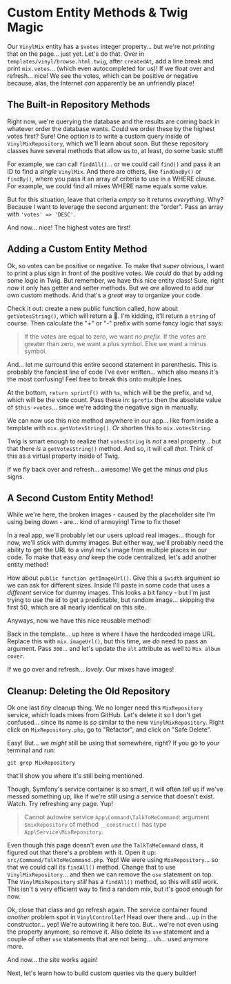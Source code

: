 # Custom Entity Methods & Twig Magic

Our `VinylMix` entity has a `$votes` integer property... but we're not *printing*
that on the page... just yet. Let's do that. Over in
`templates/vinyl/browse.html.twig`, after `createdAt`, add a line break
and print `mix.votes`... (which even autocompleted for us)! If we float over and
refresh... nice! We see the votes, which can be positive *or* negative because,
alas, the Internet *can* apparently be an unfriendly place!

## The Built-in Repository Methods

Right now, we're querying the database and the results are coming back in whatever
order the database wants. Could we order these by the highest votes first? Sure!
One option is to write a custom query inside of `VinylMixRepository`, which we'll
learn about soon. But these repository classes have several methods that allow us
to, at least, do some basic stuff!

For example, we can call `findAll()`... or we could call `find()` and
pass it an ID to find a *single* `VinylMix`. And there are others, like
`findOneBy()` or `findBy()`, where you pass it an array of criteria to use in
a WHERE clause. For example, we could find all mixes WHERE name equals some value.

But for this situation, leave that criteria *empty* so it returns *everything*.
Why? Because I want to leverage the second argument: the "order". Pass an
array with `'votes' => 'DESC'`.

And now... nice! The highest votes are first!

## Adding a Custom Entity Method

Ok, so votes can be positive or negative. To make that *super* obvious, I want
to print a plus sign in front of the positive votes. We *could* do that by adding
some logic in Twig. But remember, we have this nice entity class! Sure, right
*now* it only has getter and setter methods. But we *are* allowed to add our own
custom methods. And that's a *great* way to organize your code.

Check it out: create a new public function called, how about `getVotesString()`,
which will return a 🥝. I'm kidding, it'll return a `string` of course. Then calculate
the "+" or "-" prefix with some fancy logic that says:

> If the votes are equal to zero, we want *no prefix*. If the votes are greater
> than zero, we want a plus symbol. Else we want a minus symbol.

And... let me surround this entire second statement in parenthesis. This is probably
the fanciest line of code I've ever written... which also means it's the most
confusing! Feel free to break this onto multiple lines.

At the bottom, `return sprintf()` with `%s`, which will be the prefix, and
`%d`, which will be the vote count. Pass these in: `$prefix` then the absolute value
of `$this->votes`... since we're adding the negative sign in manually.

We can now use this nice method anywhere in our app... like from inside a template
with `mix.getVotesString()`. *Or* shorten this to `mix.votesString`.

Twig is smart enough to realize that `votesString` is *not* a real property...
but that there *is* a `getVotesString()` method. And so, it will call *that*.
Think of this as a virtual property inside of Twig.

If we fly back over and refresh... awesome! We get the minus *and* plus signs.

## A Second Custom Entity Method!

While we're here, the broken images - caused by the placeholder site
I'm using being down - are... kind of annoying! Time to fix those!

In a real app, we'll probably let our users upload real images... though for now,
we'll stick with dummy images. But either way, we'll probably need the ability to
get the URL to a vinyl mix's image from multiple places in our code. To make that
easy *and* keep the code centralized, let's add another entity method!

How about `public function getImageUrl()`. Give this a `$width` argument so we
can ask for different sizes. Inside I'll paste in some code that uses a *different*
service for dummy images. This looks a bit fancy - but I'm just trying to use the
id to get a predictable, but random image... skipping the first 50, which are all
nearly identical on this site.

Anyways, now we have this nice reusable method!

Back in the template... up here is where I have the hardcoded image URL. Replace
this with `mix.imageUrl()`, but this time, we *do* need to pass an argument. Pass
`300`... and let's update the `alt` attribute as well to `Mix album cover`.

If we go over and refresh... *lovely*. Our mixes have images!

## Cleanup: Deleting the Old Repository

Ok one last *tiny* cleanup thing. We no longer need this `MixRepository` service,
which loads mixes from GitHub. Let's delete it so I don't get confused... since
its name is *so* similar to the new `VinylMixRepository`. Right click on `MixRepository.php`, go to "Refactor", and click on "Safe Delete".

Easy! But... we *might* still be using that somewhere, right? If you go to your
terminal and run:

```terminal
git grep MixRepository
```

that'll show you where it's still being mentioned.

Though, Symfony's service container is so smart, it will often *tell* us if we've
messed something up, like if we're still using a service that doesn't exist. Watch.
Try refreshing any page. Yup!

> Cannot autowire service `App\Command\TalkToMeCommand`: argument
> `$mixRepository` of method `__construct()` has type `App\Service\MixRepository`.

Even though this page doesn't even *use* the `TalkToMeCommand` class, it figured
out that there's a problem with it. Open it up: `src/Command/TalkToMeCommand.php`.
Yep! We were using `MixRepository`... so that we could call its `findAll()` method.
Change that to use `VinylMixRepository`... and then we can remove the `use` statement
on top. The `VinylMixRepository` *still* has a `findAll()` method, so this will
*still* work. This isn't a very efficient way to find a random mix, but it's good
enough for now.

Ok, close that class and go refresh again. The service container found *another*
problem spot in `VinylController`! Head over there and... up in the constructor...
yep! We're autowiring it here too. But... we're not even using the property anymore,
so remove it. Also delete its `use` statement and a couple of other `use`
statements that are not being... uh... used anymore more.

And now... the site works again!

Next, let's learn how to build custom queries via the query builder!
